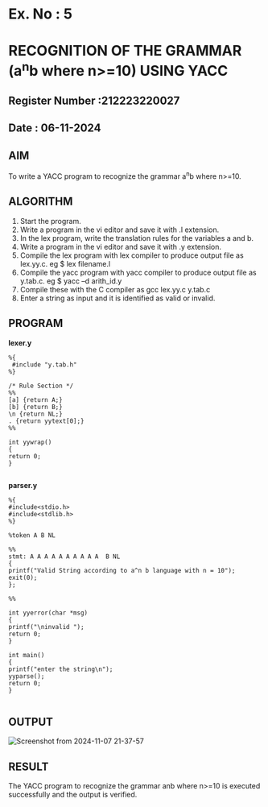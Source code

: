 # Ex. No : 5	
# RECOGNITION OF THE GRAMMAR (a<sup>n</sup>b where n>=10) USING YACC
## Register Number :212223220027
## Date : 06-11-2024

## AIM   
To write a YACC program to recognize the grammar a<sup>n</sup>b where n>=10.

## ALGORITHM
1.	Start the program.
2.	Write a program in the vi editor and save it with .l extension.
3.	In the lex program, write the translation rules for the variables a and b.
4.	Write a program in the vi editor and save it with .y extension.
5.	Compile the lex program with lex compiler to produce output file as lex.yy.c. eg $ lex filename.l
6.	Compile the yacc program with yacc compiler to produce output file as y.tab.c. eg $ yacc –d arith_id.y
7.	Compile these with the C compiler as gcc lex.yy.c y.tab.c
8.	Enter a string as input and it is identified as valid or invalid.
 
## PROGRAM
**lexer.y**
```
%{
 #include "y.tab.h"
%}

/* Rule Section */
%%
[a] {return A;}
[b] {return B;}
\n {return NL;}
. {return yytext[0];}
%%

int yywrap()
{
return 0;
}


```
**parser.y**
```
%{
#include<stdio.h> 
#include<stdlib.h>
%}

%token A B NL

%%
stmt: A A A A A A A A A A  B NL
{
printf("Valid String according to a^n b language with n = 10");
exit(0); 
};

%%

int yyerror(char *msg)
{
printf("\ninvalid "); 
return 0;
}

int main()
{
printf("enter the string\n");
yyparse();
return 0;
}


```



## OUTPUT 
![Screenshot from 2024-11-07 21-37-57](https://github.com/user-attachments/assets/bad7cc15-4b2c-40a8-a988-ac3d5762f958)


## RESULT
The YACC program to recognize the grammar anb where n>=10 is executed successfully and the output is verified.

